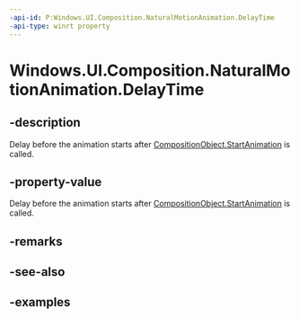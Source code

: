 ```yaml
---
-api-id: P:Windows.UI.Composition.NaturalMotionAnimation.DelayTime
-api-type: winrt property
---
```


<!-- Property syntax.
public TimeSpan DelayTime { get;  set; }
-->

# Windows.UI.Composition.NaturalMotionAnimation.DelayTime

## -description

Delay before the animation starts after [CompositionObject.StartAnimation](compositionobject_startanimation_709050842.md) is called.



## -property-value

Delay before the animation starts after [CompositionObject.StartAnimation](compositionobject_startanimation_709050842.md) is called.

## -remarks

## -see-also

## -examples

